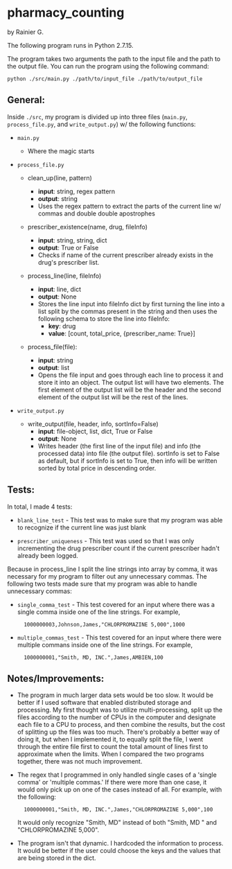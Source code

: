 # pharmacy_counting
by Rainier G.

The following program runs in Python 2.7.15.

The program takes two arguments the path to the input file and the path to the output file. You can run the program using the following command:

    python ./src/main.py ./path/to/input_file ./path/to/output_file

## General:
Inside `./src`, my program is divided up into three files (`main.py`, `process_file.py`, and `write_output.py`) w/ the following functions:
* `main.py`
  * Where the magic starts
* `process_file.py`
  * clean_up(line, pattern)
    * **input**: string, regex pattern
    * **output**: string
    * Uses the regex pattern to extract the parts of the current line w/ commas and double double apostrophes

  * prescriber_existence(name, drug, fileInfo)
    * **input**: string, string, dict
    * **output**: True or False
    * Checks if name of the current prescriber already exists in the drug's prescriber list.

  * process_line(line, fileInfo)
    * **input**: line, dict
    * **output**: None
    * Stores the line input into fileInfo dict by first turning the line into a list split by the commas present in the string and then uses the following schema to store the line into fileInfo:
      * **key**: drug
      * **value**: [count, total_price, {prescriber_name: True}]

  * process_file(file):
    * **input**: string
    * **output**: list
    * Opens the file input and goes through each line to process it and store it into an object. The output list will have two elements. The first element of the output list will be the header and the second element of the output list will be the rest of the lines. 

* `write_output.py`
  * write_output(file, header, info, sortInfo=False)
    * **input**: file-object, list, dict, True or False
    * **output**: None
    * Writes header (the first line of the input file) and info (the processed data) into file (the output file). sortInfo is set to False as default, but if sortInfo is set to True, then info will be written sorted by total price in descending order.

## Tests:
In total, I made 4 tests:
* `blank_line_test` - This test was to make sure that my program was able to recognize if the current line was just blank

* `prescriber_uniqueness` - This test was used so that I was only incrementing the drug prescriber count if the current prescriber hadn't already been logged.

Because in process_line I split the line strings into array by comma, it was necessary for my program to filter out any unnecessary commas. The following two tests made sure that my program was able to handle unnecessary commas:

* `single_comma_test` - This test covered for an input where there was a single comma inside one of the line strings. For example,

        1000000003,Johnson,James,"CHLORPROMAZINE 5,000",1000

* `multiple_commas_test` - This test covered for an input where there were multiple commans inside one of the line strings. For example,

        1000000001,"Smith, MD, INC.",James,AMBIEN,100

## Notes/Improvements:
* The program in much larger data sets would be too slow. It would be better if I used software that enabled distributed storage and processing. My first thought was to utilize multi-processing, split up the files according to the number of CPUs in the computer and designate each file to a CPU to process, and then combine the results, but the cost of splitting up the files was too much. There's probably a better way of doing it, but when I implemented it, to equally split the file, I went through the entire file first to count the total amount of lines first to approximate when the limits. When I compared the two programs together, there was not much improvement.
* The regex that I programmed in only handled single cases of a 'single comma' or 'multiple commas.' If there were more than one case, it would only pick up on one of the cases instead of all. For example, with the following:

        1000000001,"Smith, MD, INC.",James,"CHLORPROMAZINE 5,000",100

    It would only recognize "Smith, MD" instead of both "Smith, MD " and "CHLORPROMAZINE 5,000".
* The program isn't that dynamic. I hardcoded the information to process. It would be better if the user could choose the keys and the values that are being stored in the dict.

